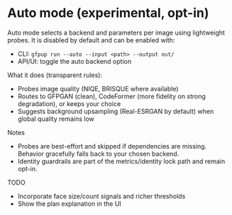 # Auto mode (experimental, opt-in)

Auto mode selects a backend and parameters per image using lightweight probes. It is disabled by default and can be enabled with:

- CLI: `gfpup run --auto --input <path> --output out/`
- API/UI: toggle the auto backend option

What it does (transparent rules):

- Probes image quality (NIQE, BRISQUE where available)
- Routes to GFPGAN (clean), CodeFormer (more fidelity on strong degradation), or keeps your choice
- Suggests background upsampling (Real-ESRGAN by default) when global quality remains low

Notes

- Probes are best-effort and skipped if dependencies are missing. Behavior gracefully falls back to your chosen backend.
- Identity guardrails are part of the metrics/identity lock path and remain opt-in.

TODO

- Incorporate face size/count signals and richer thresholds
- Show the plan explanation in the UI
